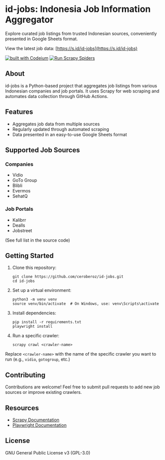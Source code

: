 # id-jobs: Indonesia Job Information Aggregator

Explore curated job listings from trusted Indonesian sources, conveniently presented in Google Sheets format.

View the latest job data: [https://s.id/id-jobs](https://s.id/id-jobs)

[![built with Codeium](https://codeium.com/badges/main)](https://codeium.com)
[![Run Scrapy Spiders](https://github.com/ceroberoz/id-jobs/actions/workflows/scrape.yml/badge.svg)](https://github.com/ceroberoz/id-jobs/actions/workflows/scrape.yml)

## About

id-jobs is a Python-based project that aggregates job listings from various Indonesian companies and job portals. It uses Scrapy for web scraping and automates data collection through GitHub Actions.

## Features

- Aggregates job data from multiple sources
- Regularly updated through automated scraping
- Data presented in an easy-to-use Google Sheets format

## Supported Job Sources

### Companies
- Vidio
- GoTo Group
- Blibli
- Evermos
- SehatQ

### Job Portals
- Kalibrr
- Dealls
- Jobstreet

(See full list in the source code)

## Getting Started

1. Clone this repository:
   ```
   git clone https://github.com/ceroberoz/id-jobs.git
   cd id-jobs
   ```

2. Set up a virtual environment:
   ```
   python3 -m venv venv
   source venv/bin/activate  # On Windows, use: venv\Scripts\activate
   ```

3. Install dependencies:
   ```
   pip install -r requirements.txt
   playwright install
   ```

4. Run a specific crawler:
   ```
   scrapy crawl <crawler-name>
   ```

Replace `<crawler-name>` with the name of the specific crawler you want to run (e.g., `vidio`, `gotogroup`, etc.)

## Contributing

Contributions are welcome! Feel free to submit pull requests to add new job sources or improve existing crawlers.

## Resources

- [Scrapy Documentation](https://docs.scrapy.org/en/latest/intro/overview.html)
- [Playwright Documentation](https://playwright.dev/docs/intro)

## License

GNU General Public License v3 (GPL-3.0)
